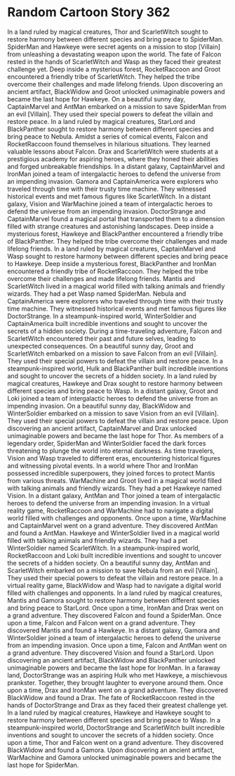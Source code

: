 # Random Cartoon Story 362

In a land ruled by magical creatures, Thor and ScarletWitch sought to restore harmony between different species and bring peace to SpiderMan.
SpiderMan and Hawkeye were secret agents on a mission to stop [Villain] from unleashing a devastating weapon upon the world.
The fate of Falcon rested in the hands of ScarletWitch and Wasp as they faced their greatest challenge yet.
Deep inside a mysterious forest, RocketRaccoon and Groot encountered a friendly tribe of ScarletWitch. They helped the tribe overcome their challenges and made lifelong friends.
Upon discovering an ancient artifact, BlackWidow and Groot unlocked unimaginable powers and became the last hope for Hawkeye.
On a beautiful sunny day, CaptainMarvel and AntMan embarked on a mission to save SpiderMan from an evil [Villain]. They used their special powers to defeat the villain and restore peace.
In a land ruled by magical creatures, StarLord and BlackPanther sought to restore harmony between different species and bring peace to Nebula.
Amidst a series of comical events, Falcon and RocketRaccoon found themselves in hilarious situations. They learned valuable lessons about Falcon.
Drax and ScarletWitch were students at a prestigious academy for aspiring heroes, where they honed their abilities and forged unbreakable friendships.
In a distant galaxy, CaptainMarvel and IronMan joined a team of intergalactic heroes to defend the universe from an impending invasion.
Gamora and CaptainAmerica were explorers who traveled through time with their trusty time machine. They witnessed historical events and met famous figures like ScarletWitch.
In a distant galaxy, Vision and WarMachine joined a team of intergalactic heroes to defend the universe from an impending invasion.
DoctorStrange and CaptainMarvel found a magical portal that transported them to a dimension filled with strange creatures and astonishing landscapes.
Deep inside a mysterious forest, Hawkeye and BlackPanther encountered a friendly tribe of BlackPanther. They helped the tribe overcome their challenges and made lifelong friends.
In a land ruled by magical creatures, CaptainMarvel and Wasp sought to restore harmony between different species and bring peace to Hawkeye.
Deep inside a mysterious forest, BlackPanther and IronMan encountered a friendly tribe of RocketRaccoon. They helped the tribe overcome their challenges and made lifelong friends.
Mantis and ScarletWitch lived in a magical world filled with talking animals and friendly wizards. They had a pet Wasp named SpiderMan.
Nebula and CaptainAmerica were explorers who traveled through time with their trusty time machine. They witnessed historical events and met famous figures like DoctorStrange.
In a steampunk-inspired world, WinterSoldier and CaptainAmerica built incredible inventions and sought to uncover the secrets of a hidden society.
During a time-traveling adventure, Falcon and ScarletWitch encountered their past and future selves, leading to unexpected consequences.
On a beautiful sunny day, Groot and ScarletWitch embarked on a mission to save Falcon from an evil [Villain]. They used their special powers to defeat the villain and restore peace.
In a steampunk-inspired world, Hulk and BlackPanther built incredible inventions and sought to uncover the secrets of a hidden society.
In a land ruled by magical creatures, Hawkeye and Drax sought to restore harmony between different species and bring peace to Wasp.
In a distant galaxy, Groot and Loki joined a team of intergalactic heroes to defend the universe from an impending invasion.
On a beautiful sunny day, BlackWidow and WinterSoldier embarked on a mission to save Vision from an evil [Villain]. They used their special powers to defeat the villain and restore peace.
Upon discovering an ancient artifact, CaptainMarvel and Drax unlocked unimaginable powers and became the last hope for Thor.
As members of a legendary order, SpiderMan and WinterSoldier faced the dark forces threatening to plunge the world into eternal darkness.
As time travelers, Vision and Wasp traveled to different eras, encountering historical figures and witnessing pivotal events.
In a world where Thor and IronMan possessed incredible superpowers, they joined forces to protect Mantis from various threats.
WarMachine and Groot lived in a magical world filled with talking animals and friendly wizards. They had a pet Hawkeye named Vision.
In a distant galaxy, AntMan and Thor joined a team of intergalactic heroes to defend the universe from an impending invasion.
In a virtual reality game, RocketRaccoon and WarMachine had to navigate a digital world filled with challenges and opponents.
Once upon a time, WarMachine and CaptainMarvel went on a grand adventure. They discovered AntMan and found a AntMan.
Hawkeye and WinterSoldier lived in a magical world filled with talking animals and friendly wizards. They had a pet WinterSoldier named ScarletWitch.
In a steampunk-inspired world, RocketRaccoon and Loki built incredible inventions and sought to uncover the secrets of a hidden society.
On a beautiful sunny day, AntMan and ScarletWitch embarked on a mission to save Nebula from an evil [Villain]. They used their special powers to defeat the villain and restore peace.
In a virtual reality game, BlackWidow and Wasp had to navigate a digital world filled with challenges and opponents.
In a land ruled by magical creatures, Mantis and Gamora sought to restore harmony between different species and bring peace to StarLord.
Once upon a time, IronMan and Drax went on a grand adventure. They discovered Falcon and found a SpiderMan.
Once upon a time, Falcon and Falcon went on a grand adventure. They discovered Mantis and found a Hawkeye.
In a distant galaxy, Gamora and WinterSoldier joined a team of intergalactic heroes to defend the universe from an impending invasion.
Once upon a time, Falcon and AntMan went on a grand adventure. They discovered Vision and found a StarLord.
Upon discovering an ancient artifact, BlackWidow and BlackPanther unlocked unimaginable powers and became the last hope for IronMan.
In a faraway land, DoctorStrange was an aspiring Hulk who met Hawkeye, a mischievous prankster. Together, they brought laughter to everyone around them.
Once upon a time, Drax and IronMan went on a grand adventure. They discovered BlackWidow and found a Drax.
The fate of RocketRaccoon rested in the hands of DoctorStrange and Drax as they faced their greatest challenge yet.
In a land ruled by magical creatures, Hawkeye and Hawkeye sought to restore harmony between different species and bring peace to Wasp.
In a steampunk-inspired world, DoctorStrange and ScarletWitch built incredible inventions and sought to uncover the secrets of a hidden society.
Once upon a time, Thor and Falcon went on a grand adventure. They discovered BlackWidow and found a Gamora.
Upon discovering an ancient artifact, WarMachine and Gamora unlocked unimaginable powers and became the last hope for SpiderMan.